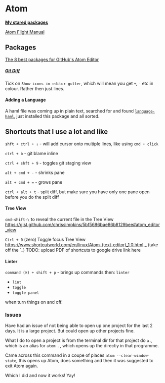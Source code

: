 # Atom

**[My stared packages](https://atom.io/users/libbyschuknight/stars?direction=desc&page=1&sort=stars)**

[Atom Flight Manual](http://flight-manual.atom.io/)

## Packages

[The 8 best packages for GitHub's Atom Editor](https://www.customd.com/articles/36/the-8-best-packages-for-githubs-atom-editor)

##### [Git Diff](https://atom.io/packages/git-diff)
Tick on `Show icons in editor gutter`, which will mean you get `+`, `-` etc in colour. Rather then just lines.

#### Adding a Language
A haml file was coming up in plain text, searched for and found [`language-haml`](https://atom.io/packages/language-haml), just installed this package and all sorted.


## Shortcuts that I use a lot and like

`shft + ctrl + ↓` - will add cursor onto multiple lines, like using `cmd + click`

`ctrl + b` - git blame inline

`ctrl + shft + 9` - toggles git staging view


`alt + cmd + -` - shrinks pane

`alt + cmd + =` - grows pane

`ctrl + alt + t` - split diff, but make sure you have only one pane open before you do the split diff


#### Tree View

`cmd-shift-\` to reveal the current file in the Tree View
https://gist.github.com/chrissimpkins/5bf5686bae86b8129bee#atom_editor_view

`Ctrl + 0` (zero) 	Toggle focus Tree View
https://www.shortcutworld.com/en/linux/Atom-(text-editor)_1.0.html _ (take off the `_)
TODO: upload PDF of shortcuts to google drive link here


#### Linter

`command (⌘) + shift + p` - brings up commands then:
`linter`
- `lint`
- `toggle`
- `toggle panel`

when turn things on and off.


### Issues
Have had an issue of not being able to open up one project for the last 2 days. It is a large project.
But could open up other projects fine.

What I do to open a project is from the terminal dir for that project do `a.`, which is an alias for `atom .`, which opens up the directiy in that programme.

Came across this command in a coupe of places `atom --clear-window-state`, this opens up Atom, does something and then it was suggested to exit Atom again.

Which I did and now it works! Yay!

